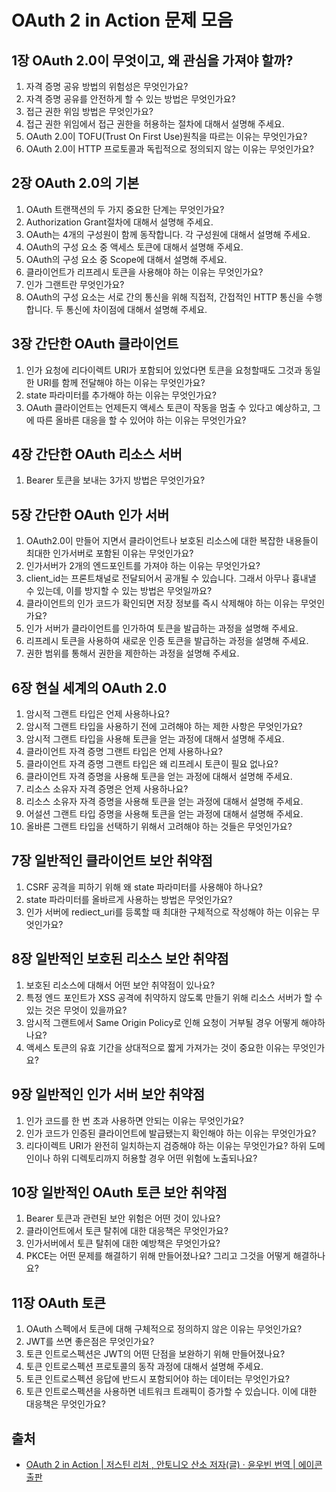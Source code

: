 # OAuth 2 in Action 문제 모음

## 1장 OAuth 2.0이 무엇이고, 왜 관심을 가져야 할까?

1. 자격 증명 공유 방법의 위험성은 무엇인가요?
2. 자격 증명 공유를 안전하게 할 수 있는 방법은 무엇인가요?
3. 접근 권한 위임 방법은 무엇인가요?
4. 접근 권한 위임에서 접근 권한을 허용하는 절차에 대해서 설명해 주세요.
5. OAuth 2.0이 TOFU(Trust On First Use)원칙을 따르는 이유는 무엇인가요?
6. OAuth 2.0이 HTTP 프로토콜과 독립적으로 정의되지 않는 이유는 무엇인가요?

## 2장 OAuth 2.0의 기본

1. OAuth 트랜잭션의 두 가지 중요한 단계는 무엇인가요?
2. Authorization Grant절차에 대해서 설명해 주세요.
3. OAuth는 4개의 구성원이 함께 동작합니다. 각 구성원에 대해서 설명해 주세요.
4. OAuth의 구성 요소 중 액세스 토큰에 대해서 설명해 주세요.
5. OAuth의 구성 요소 중 Scope에 대해서 설명해 주세요.
7. 클라이언트가 리프레시 토큰을 사용해야 하는 이유는 무엇인가요?
8. 인가 그랜트란 무엇인가요?
9. OAuth의 구성 요소는 서로 간의 통신을 위해 직접적, 간접적인 HTTP 통신을 수행합니다. 두 통신에 차이점에 대해서 설명해 주세요.

## 3장 간단한 OAuth 클라이언트

1. 인가 요청에 리다이렉트 URI가 포함되어 있었다면 토큰을 요청할때도 그것과 동일한 URI를 함께 전달해야 하는 이유는 무엇인가요?
2. state 파라미터를 추가해야 하는 이유는 무엇인가요?
3. OAuth 클라이언트는 언제든지 액세스 토큰이 작동을 멈출 수 있다고 예상하고, 그에 따른 올바른 대응을 할 수 있어야 하는 이유는 무엇인가요?

## 4장 간단한 OAuth 리소스 서버

1. Bearer 토큰을 보내는 3가지 방법은 무엇인가요?

## 5장 간단한 OAuth 인가 서버

1. OAuth2.0이 만들어 지면서 클라이언트나 보호된 리소스에 대한 복잡한 내용들이 최대한 인가서버로 포함된 이유는 무엇인가요?
2. 인가서버가 2개의 엔드포인트를 가져야 하는 이유는 무엇인가요?
3. client_id는 프론트채널로 전달되어서 공개될 수 있습니다. 그래서 아무나 흉내낼 수 있는데, 이를 방지할 수 있는 방법은 무엇일까요?
4. 클라이언트의 인가 코드가 확인되면 저장 정보를 즉시 삭제해야 하는 이유는 무엇인가요?
5. 인가 서버가 클라이언트를 인가하여 토큰을 발급하는 과정을 설명해 주세요.
6. 리프레시 토큰을 사용하여 새로운 인증 토큰을 발급하는 과정을 설명해 주세요.
7. 권한 범위를 통해서 권한을 제한하는 과정을 설명해 주세요.

## 6장 현실 세계의 OAuth 2.0

1. 암시적 그랜트 타입은 언제 사용하나요?
2. 암시적 그랜트 타입을 사용하기 전에 고려해야 하는 제한 사항은 무엇인가요?
3. 암시적 그랜트 타입을 사용해 토큰을 얻는 과정에 대해서 설명해 주세요.
4. 클라이언트 자격 증명 그랜트 타입은 언제 사용하나요?
5. 클라이언트 자격 증명 그랜트 타입은 왜 리프레시 토큰이 필요 없나요?
6. 클라이언트 자격 증명을 사용해 토큰을 얻는 과정에 대해서 설명해 주세요.
7. 리소스 소유자 자격 증명은 언제 사용하나요?
8. 리소스 소유자 자격 증명을 사용해 토큰을 얻는 과정에 대해서 설명해 주세요.
9. 어설션 그랜트 타입 증명을 사용해 토큰을 얻는 과정에 대해서 설명해 주세요.
10. 올바른 그랜트 타입을 선택하기 위해서 고려해야 하는 것들은 무엇인가요?

## 7장 일반적인 클라이언트 보안 취약점

1. CSRF 공격을 피하기 위해 왜 state 파라미터를 사용해야 하나요?
2. state 파라미터를 올바르게 사용하는 방법은 무엇인가요?
3. 인가 서버에 rediect_uri를 등록할 때 최대한 구체적으로 작성해야 하는 이유는 무엇인가요?

## 8장 일반적인 보호된 리소스 보안 취약점

1. 보호된 리소스에 대해서 어떤 보안 취약점이 있나요?
2. 특정 엔드 포인트가 XSS 공격에 취약하지 않도록 만들기 위해 리소스 서버가 할 수 있는 것은 무엇이 있을까요?
3. 암시적 그랜트에서 Same Origin Policy로 인해 요청이 거부될 경우 어떻게 해야하나요?
4. 액세스 토큰의 유효 기간을 상대적으로 짧게 가져가는 것이 중요한 이유는 무엇인가요?

## 9장 일반적인 인가 서버 보안 취약점

1. 인가 코드를 한 번 초과 사용하면 안되는 이유는 무엇인가요?
2. 인가 코드가 인증된 클라이언트에 발급됐는지 확인해야 하는 이유는 무엇인가요?
3. 리다이렉트 URI가 완전히 일치하는지 검증해야 하는 이유는 무엇인가요? 하위 도메인이나 하위 디렉토리까지 허용할 경우 어떤 위험에 노출되나요?

## 10장 일반적인  OAuth 토큰 보안 취약점

1. Bearer 토큰과 관련된 보안 위험은 어떤 것이 있나요?
2. 클라이언트에서 토큰 탈취에 대한 대응책은 무엇인가요?
3. 인가서버에서 토큰 탈취에 대한 예방책은 무엇인가요?
4. PKCE는 어떤 문제를 해결하기 위해 만들어졌나요? 그리고 그것을 어떻게 해결하나요?

## 11장 OAuth 토큰

1. OAuth 스펙에서 토큰에 대해 구체적으로 정의하지 않은 이유는 무엇인가요?
2. JWT를 쓰면 좋은점은 무엇인가요?
3. 토큰 인트로스펙션은 JWT의 어떤 단점을 보완하기 위해 만들어졌나요?
4. 토큰 인트로스펙션 프로토콜의 동작 과정에 대해서 설명해 주세요.
5. 토큰 인트로스펙션 응답에 반드시 포함되어야 하는 데이터는 무엇인가요?
6. 토큰 인트로스펙션을 사용하면 네트워크 트래픽이 증가할 수 있습니다. 이에 대한 대응책은 무엇인가요?

## 출처

- [OAuth 2 in Action \| 저스틴 리처 , 안토니오 산소 저자(글) · 윤우빈 번역 \| 에이콘출판](https://product.kyobobook.co.kr/detail/S000001804662)

